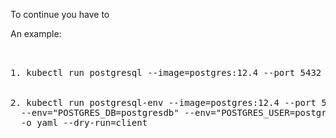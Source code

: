 To continue you have to 

An example:

<pre>


1. kubectl run postgresql --image=postgres:12.4 --port 5432  -o yaml --dry-run=client


2. kubectl run postgresql-env --image=postgres:12.4 --port 5432  \
  --env="POSTGRES_DB=postgresdb" --env="POSTGRES_USER=postgresadmin" --env=POSTGRES_PASSWORD=admin123 \
  -o yaml --dry-run=client



</pre>